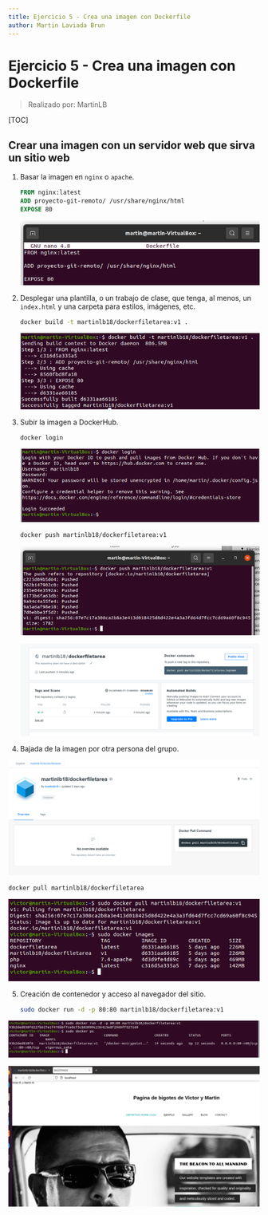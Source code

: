 ```yaml
---
title: Ejercicio 5 - Crea una imagen con Dockerfile
author: Martin Laviada Brun
---
```


# Ejercicio 5 - Crea una imagen con Dockerfile

> Realizado por: MartinLB

[TOC]

## Crear una imagen con un servidor web que sirva un sitio web

1. Basar la imagen en `nginx` o `apache`.

   ```dockerfile
   FROM nginx:latest
   ADD proyecto-git-remoto/ /usr/share/nginx/html
   EXPOSE 80
   ```

   ![image-20220131182300083](Ejercicios-Tema-7-Docker.assets/image-20220131182300083.png)

   

2. Desplegar una plantilla, o un trabajo de clase, que tenga, al menos, un `index.html` y una carpeta para estilos, imágenes, etc.

   ```bash
   docker build -t martinlb18/dockerfiletarea:v1 .
   ```

   ![image-20220131182330487](Ejercicios-Tema-7-Docker.assets/image-20220131182330487.png)



3. Subir la imagen a DockerHub.

   ```bash
   docker login
   ```

   ![login Docker](Ejercicios-Tema-7-Docker.assets/loginDocker.PNG)

   

   ```bash
   docker push martinlb18/dockerfiletarea:v1
   ```

   ![image-20220131182851441](Ejercicios-Tema-7-Docker.assets/image-20220131182851441.png)

   

   ![image-20220131182942382](Ejercicios-Tema-7-Docker.assets/image-20220131182942382.png)



4. Bajada de la imagen por otra persona del grupo.

![image-20220202114513158](Ejercicios-Tema-7-Docker.assets/image-20220202114513158.png)



```bash
docker pull martinlb18/dockerfiletarea
```

![image-20220202165416180](Ejercicios-Tema-7-Docker.assets/image-20220202165416180.png)



5. Creación de contenedor y acceso al navegador del sitio.

   ```bash
   sudo docker run -d -p 80:80 martinlb18/dockerfiletarea:v1
   ```

![image-20220202165718942](Ejercicios-Tema-7-Docker.assets/image-20220202165718942.png)



![image-20220202165800527](Ejercicios-Tema-7-Docker.assets/image-20220202165800527-16438400310131.png)
